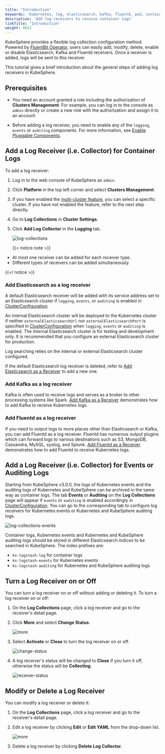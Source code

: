 ```yaml
---
title: "Introduction"
keywords: 'Kubernetes, log, elasticsearch, kafka, fluentd, pod, container, fluentbit, output'
description: 'Add log receivers to receive container logs'
linkTitle: "Introduction"
weight: 8621
---
```


KubeSphere provides a flexible log collection configuration method. Powered by [FluentBit Operator](https://github.com/kubesphere/fluentbit-operator/), users can easily add, modify, delete, enable or disable Elasticsearch, Kafka and Fluentd receivers. Once a receiver is added, logs will be sent to this receiver.

This tutorial gives a brief introduction about the general steps of adding log receivers in KubeSphere.

## Prerequisites

- You need an account granted a role including the authorization of **Clusters Management**. For example, you can log in to the console as `admin` directly or create a new role with the authorization and assign it to an account.

- Before adding a log receiver, you need to enable any of the `logging`, `events` or `auditing` components. For more information, see [Enable Pluggable Components](../../../../pluggable-components/).

## Add a Log Receiver (i.e. Collector) for Container Logs

To add a log receiver:

1. Log in to the web console of KubeSphere as `admin`.

2. Click **Platform** in the top left corner and select **Clusters Management**.

3. If you have enabled the [multi-cluster feature](../../../../multicluster-management), you can select a specific cluster. If you have not enabled the feature, refer to the next step directly.

4. Go to **Log Collections** in **Cluster Settings**.

5. Click **Add Log Collector** in the **Logging** tab.

   ![log-collections](/images/docs/cluster-administration/cluster-settings/log-collections/introduction/log-collections.png)

   {{< notice note >}}

- At most one receiver can be added for each receiver type.
- Different types of receivers can be added simultaneously.

{{</ notice >}}

### Add Elasticsearch as a log receiver

A default Elasticsearch receiver will be added with its service address set to an Elasticsearch cluster if `logging`, `events`, or `auditing` is enabled in [ClusterConfiguration](https://github.com/kubesphere/kubekey/blob/master/docs/config-example.md).

An internal Elasticsearch cluster will be deployed to the Kubernetes cluster if neither `externalElasticsearchUrl` nor `externalElasticsearchPort` is specified in [ClusterConfiguration](https://github.com/kubesphere/kubekey/blob/master/docs/config-example.md) when `logging`, `events` or `auditing` is enabled. The internal Elasticsearch cluster is for testing and development only. It is recommended that you configure an external Elasticsearch cluster for production.

Log searching relies on the internal or external Elasticsearch cluster configured.

If the default Elasticsearch log receiver is deleted, refer to [Add Elasticsearch as a Receiver](../add-es-as-receiver/) to add a new one.

### Add Kafka as a log receiver

Kafka is often used to receive logs and serves as a broker to other processing systems like Spark. [Add Kafka as a Receiver](../add-kafka-as-receiver) demonstrates how to add Kafka to receive Kubernetes logs.

### Add Fluentd as a log receiver

If you need to output logs to more places other than Elasticsearch or Kafka, you can add Fluentd as a log receiver. Fluentd has numerous output plugins which can forward logs to various destinations such as S3, MongoDB, Cassandra, MySQL, syslog, and Splunk. [Add Fluentd as a Receiver](../add-fluentd-as-receiver) demonstrates how to add Fluentd to receive Kubernetes logs.

## Add a Log Receiver (i.e. Collector) for Events or Auditing Logs

Starting from KubeSphere v3.0.0, the logs of Kubernetes events and the auditing logs of Kubernetes and KubeSphere can be archived in the same way as container logs. The tab **Events** or **Auditing** on the **Log Collections** page will appear if `events` or `auditing` is enabled accordingly in [ClusterConfiguration](https://github.com/kubesphere/kubekey/blob/master/docs/config-example.md). You can go to the corresponding tab to configure log receivers for Kubernetes events or Kubernetes and KubeSphere auditing logs.

![log-collections-events](/images/docs/cluster-administration/cluster-settings/log-collections/introduction/log-collections-events.png)

Container logs, Kubernetes events and Kubernetes and KubeSphere auditing logs should be stored in different Elasticsearch indices to be searched in KubeSphere. The index prefixes are:

- `ks-logstash-log` for container logs
- `ks-logstash-events` for Kubernetes events
- `ks-logstash-auditing` for Kubernetes and KubeSphere auditing logs

## Turn a Log Receiver on or Off

You can turn a log receiver on or off without adding or deleting it. To turn a log receiver on or off:

1. On the **Log Collections** page, click a log receiver and go to the receiver's detail page.
2. Click **More** and select **Change Status**.

    ![more](/images/docs/cluster-administration/cluster-settings/log-collections/introduction/more.png)

3. Select **Activate** or **Close** to turn the log receiver on or off.

    ![change-status](/images/docs/cluster-administration/cluster-settings/log-collections/introduction/change-status.png)

4. A log receiver's status will be changed to **Close** if you turn it off, otherwise the status will be **Collecting**.

    ![receiver-status](/images/docs/cluster-administration/cluster-settings/log-collections/introduction/receiver-status.png)

## Modify or Delete a Log Receiver

You can modify a log receiver or delete it:

1. On the **Log Collections** page, click a log receiver and go to the receiver's detail page.
2. Edit a log receiver by clicking **Edit** or **Edit YAML** from the drop-down list.

    ![more](/images/docs/cluster-administration/cluster-settings/log-collections/introduction/more.png)

3. Delete a log receiver by clicking **Delete Log Collector**.
